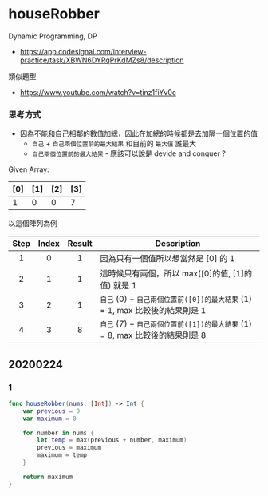 # houseRobber

Dynamic Programming, DP

- https://app.codesignal.com/interview-practice/task/XBWN6DYRqPrKdMZs8/description

類似題型

- https://www.youtube.com/watch?v=tinz1fiYv0c

### 思考方式

- 因為不能和自己相鄰的數值加總，因此在加總的時候都是去加隔一個位置的值
  - `自己` + `自己兩個位置前的最大結果` 和目前的 `最大值` 誰最大
  - `自己兩個位置前的最大結果` - 應該可以說是 devide and conquer ?

Given Array:

| [0] | [1] | [2] | [3] |
|-----|-----|-----|-----|
|  1  |  0  |  0  |  7  |

以這個陣列為例

| Step | Index | Result | Description |
|:---:|:---:|:---:|---|
| 1 | 0 | 1 | 因為只有一個值所以想當然是 [0] 的 1
| 2 | 1 | 1 | 這時候只有兩個，所以 max([0]的值, [1]的值) 就是 1
| 3 | 2 | 1 | `自己` (0) + `自己兩個位置前([0])的最大結果` (1) = 1, max 比較後的結果則是 1
| 4 | 3 | 8 | `自己` (7) + `自己兩個位置前([1])的最大結果` (1) = 8, max 比較後的結果則是 8


## 20200224

### 1

``` swift
func houseRobber(nums: [Int]) -> Int {
    var previous = 0
    var maximum = 0

    for number in nums {
        let temp = max(previous + number, maximum)
        previous = maximum
        maximum = temp
    }

    return maximum
}
```
